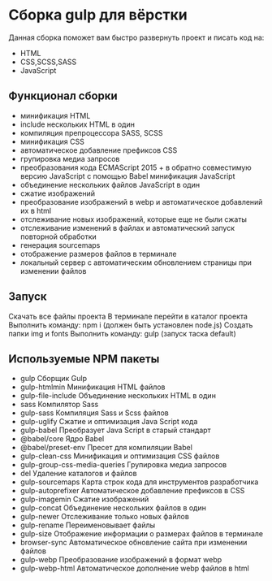 # Сборка gulp для вёрстки

Данная сборка поможет вам быстро развернуть проект и писать код на:

- HTML
- CSS,SCSS,SASS
- JavaScript

## Функционал сборки

- минификация HTML
- include нескольких HTML в один
- компиляция препроцессора SASS, SCSS
- минификация CSS
- автоматическое добавление префиксов CSS
- групировка медиа запросов
- преобразования кода ECMAScript 2015 + в обратно совместимую версию JavaScript с помощью Babel
минификация JavaScript
- объединение нескольких файлов JavaScript в один
- сжатие изображений
- преобразование изображений в webp и автоматическое добавлений их в html 
- отслеживание новых изображений, которые еще не были сжаты
- отслеживание изменений в файлах и автоматический запуск повторной обработки
- генерация sourcemaps
- отображение размеров файлов в терминале
- локальный сервер с автоматическим обновлением страницы при изменении файлов

## Запуск

Скачать все файлы проекта
В терминале перейти в каталог проекта
Выполнить команду: npm i (должен быть установлен node.js)
Создать папки img и fonts
Выполнить команду: gulp (запуск таска default)

## Используемые NPM пакеты

- gulp Сборщик Gulp
- gulp-htmlmin Минификация HTML файлов
- gulp-file-include Объединение нескольких HTML в один
- sass Компилятор Sass
- gulp-sass Компиляция Sass и Scss файлов
- gulp-uglify Сжатие и оптимизация Java Script кода
- gulp-babel Преобразует Java Script в старый стандарт
- @babel/core Ядро Babel
- @babel/preset-env Пресет для компиляции Babel
- gulp-clean-css Минификация и оптимизация CSS файлов
- gulp-group-css-media-queries Групировка медиа запросов
- del Удаление каталогов и файлов
- gulp-sourcemaps Карта строк кода для инструментов разработчика
- gulp-autoprefixer Автоматическое добавление префиксов в CSS
- gulp-imagemin Сжатие изображений
- gulp-concat Объединение нескольких файлов в один
- gulp-newer Отслеживание только новых файлов
- gulp-rename Переименовывает файлы
- gulp-size Отображение информации о размерах файлов в терминале
- browser-sync Автоматическое обновление сайта при изменении файлов
- gulp-webp Преобразование изображений в формат webp
- gulp-webp-html Автоматическое дополнение webp файлов в html
